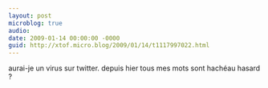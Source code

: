 ```yaml
---
layout: post
microblog: true
audio: 
date: 2009-01-14 00:00:00 -0000
guid: http://xtof.micro.blog/2009/01/14/t1117997022.html
---
```

aurai-je un virus sur twitter. depuis hier tous mes mots sont hachéau hasard ?

